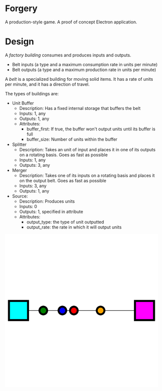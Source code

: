 # Forgery

A production-style game. A proof of concept Electron application.

# Design

A *factory building* consumes and produces inputs and outputs.

  * Belt inputs (a type and a maximum consumption rate in units per minute)
  * Belt outputs (a type and a maximum production rate in units per minute)

A *belt* is a specialized building for moving solid items. It has a rate of
units per minute, and it has a direction of travel.

The types of buildings are:

  * Unit Buffer
    - Description: Has a fixed internal storage that buffers the belt
    - Inputs: 1, any
    - Outputs: 1, any
    - Attributes:
        - buffer_first: If true, the buffer won't output units until its buffer is full
        - buffer_size: Number of units within the buffer
  * Splitter
    - Description: Takes an unit of input and places it in one of its outputs on
      a rotating basis. Goes as fast as possible
    - Inputs: 1, any
    - Outputs: 3, any
  * Merger
    - Description: Takes one of its inputs on a rotating basis and places it on
      the output belt. Goes as fast as possible
    - Inputs: 3, any
    - Outputs: 1, any
  * Source:
    - Description: Produces units
    - Inputs: 0
    - Outputs: 1, specified in attribute
    - Attributes:
        - output_type: the type of unit outputted
        - output_rate: the rate in which it will output units


![example](readme-assembly.svg "Assembly")
